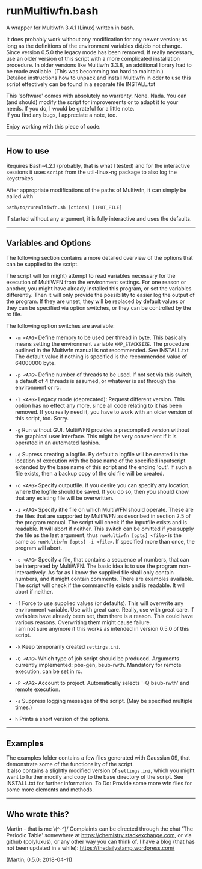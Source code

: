 # runMultiwfn.bash

A wrapper for Multiwfn 3.4.1 (Linux) written in bash.

It does probably work without any modification for any newer
version; as long as the definitions of the environment variables 
did/do not change.
Since version 0.5.0 the legacy mode has been removed.
If really necessary, use an older version of this script with
a more complicated installation procedure.
In older versions like Multiwfn 3.3.8, 
an additional library had to be made available.
(This was becomming too hard to maintain.)  
Detailed instructions how to unpack and install Multiwfn in
oder to use this script effectively can be found in a separate
file INSTALL.txt 

This 'software' comes with absolutely no warrenty. None. Nada.
You can (and should) modify the script for improvements
or to adapt it to your needs. If you do, I would be grateful 
for a little note.  
If you find any bugs, I appreciate a note, too.

Enjoy working with this piece of code.

---

## How to use

Requires Bash-4.2.1 (probably, that is what I tested) and 
for the interactive sessions it uses `script` from
the util-linux-ng package to also log the keystrokes.

After appropriate modifications of the paths of Multiwfn,
it can simply be called with

```
path/to/runMultiwfn.sh [otions] [IPUT_FILE]
```

If started without any argument, it is fully interactive 
and uses the defaults.

---

## Variables and Options

The following section contains a more detailed overview
of the options that can be supplied to the script.

The script will (or might) attempt to read variables necessary for
the execution of MultiWFN from the environment settings.
For one reason or another, you might have already installed 
this program, or set the variables differently.
Then it will only provide the possibility to easier log the 
output of the program.
If they are unset, they will be replaced by default values
or they can be specified via option switches,
or they can be controlled by the rc file.

The following option switches are available:
 
  - `-m <ARG>`
       Define memory to be used per thread in byte.
       This basically means setting the environment
       variable `KMP_STACKSIZE`.
       The procedure outlined in the Multiwfn manual
       is not recommended. See INSTALL.txt
       The default value if nothing is specified is the
       recommended value of 64000000 byte.

  - `-p <ARG>`
       Define number of threads to be used.
       If not set via this switch, a default of 4 threads
       is assumed, or whatever is set through the environment or rc.

  - `-l <ARG>`
       Legacy mode (deprecated): Request different version.
       This option has no effect any more, since all code 
       relating to it has been removed.
       If you really need it, you have to work with an older
       version of this script, too. Sorry.

  - `-g`
       Run without GUI.
       MultiWFN provides a precompiled version without the 
       graphical user interface. This might be very convenient
       if it is operated in an automated fashion.  

  - `-q`
       Supress creating a logfile.
       By default a logfile will be created in the 
       location of execution with the base name of the
       specified inputscript extended by the base name of this
       script and the ending 'out'.
       If such a file exists, then a backup copy of the old
       file will be created.

  - `-o <ARG>` 
       Specify outputfile.
       If you desire you can specify any location, 
       where the logfile should be saved. If you do 
       so, then you should know that any existing file
       will be overwritten.

  - `-i <ARG>`
       Specify ithe file on which MultiWFN should operate.
       These are the files that are supported by
       MultiWFN as described in section 2.5 of the program manual.
       The script will check if the inputfile exists
       and is readable. It will abort if neither.
       This switch can be omitted if you supply the 
       file as the last argument, thus
       `runMultiwfn [opts] <file>` is the same as
       `runMultiwfn [opts] -i <file>`.
       If specified more than once, the program will abort. 

  - `-c <ARG>`
       Specify a file, that contains a sequence of 
       numbers, that can be interpreted by MultiWFN.
       The basic idea is to use the program non-interactively. 
       As far as I know the supplied file shall only contain numbers,
       and it might contain comments.
       There are examples available.
       The script will check if the commandfile exists
       and is readable. It will abort if neither.

  - `-f`
       Force to use supplied values (or defaults).
       This will overwrite any environment variable.
       Use with great care.
       Really, use with great care. If variables have 
       already been set, then there is a reason. This
       could have various reasons. Overwriting them 
       might cause failure.  
       I am not sure anymore if this works as intended in version
       0.5.0 of this script.

  - `-k`
       Keep temporarily created `settings.ini`.

  - `-Q <ARG>`
       Which type of job script should be produced.
       Arguments currently implemented: pbs-gen, bsub-rwth.
       Mandatory for remote execution, can be set in rc.

  - `-P <ARG>`
       Account to project.
       Automatically selects '-Q bsub-rwth' and remote execution.

  - `-s`
       Suppress logging messages of the script.
       (May be specified multiple times.)

  - `h`
       Prints a short version of the options.

---

## Examples

The examples folder contains a few files generated with Gaussian 09, 
that demonstrate some of the functionality of the script.  
It also contains a slightly modified version of `settings.ini`,
which you might want to further modify and copy to the base 
directory of the script.
See INSTALL.txt for further information.
To Do: Provide some more wfn files for some more elements and methods.

---

## Who wrote this?

Martin - that is me \\(^-^)/
Complaints can be directed through the chat 'The Periodic Table'
somewhere at https://chemistry.stackexchange.com,
or via github (polyluxus), or any other way you can think of.
I have a blog (that has not been updated in a while): 
https://thedailystamp.wordpress.com/

(Martin; 0.5.0; 2018-04-11)
